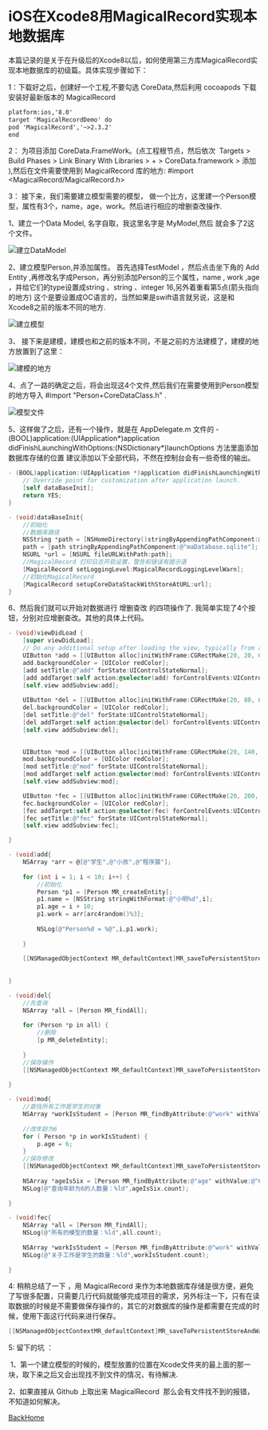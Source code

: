 # iOS在Xcode8用MagicalRecord实现本地数据库

本篇记录的是关于在升级后的Xcode8以后，如何使用第三方库MagicalRecord实现本地数据库的初级篇。具体实现步骤如下：

1：下载好之后，创建好一个工程,不要勾选 CoreData,然后利用 cocoapods 下载安装好最新版本的 MagicalRecord

```markdown
platform:ios,'8.0'
target 'MagicalRecordDemo' do
pod 'MagicalRecord','~>2.3.2'
end
```



2： 为项目添加 CoreData.FrameWork。(点工程根节点，然后依次  Targets > Build Phases > Link Binary With Libraries > + > CoreData.framework > 添加 ),然后在文件需要使用到 MagicalRecord 库的地方: #import <MagicalRecord/MagicalRecord.h> 



3： 接下来，我们需要建立模型需要的模型， 做一个比方，这里建一个Person模型，属性有3个，name，age，work。然后进行相应的增删查改操作.

1、建立一个Data Model, 名字自取，我这里名字是 MyModel,然后 就会多了2这个文件。

![建立DataModel](mdSource/image/MagicalRecord/建立DataModel.png)

2、建立模型Person,并添加属性。 首先选择TestModel ，然后点击坐下角的 Add Entity ,再修改名字成Person，再分别添加Person的三个属性，name , work ,age ，并给它们的type设置成string 、string 、integer 16,另外着重看第5点(箭头指向的地方) 这个是要设置成OC语言的，当然如果是swift语言就另说，这是和Xcode8之前的版本不同的地方.

![建立模型](mdSource/image/MagicalRecord/建立模型.png)

3、 接下来是建模，建模也和之前的版本不同，不是之前的方法建模了，建模的地方放置到了这里：

![建模的地方](mdSource/image/MagicalRecord/建模的地方.png)

4、点了一路的确定之后，将会出现这4个文件,然后我们在需要使用到Person模型的地方导入 #import "Person+CoreDataClass.h" .

![模型文件](mdSource/image/MagicalRecord/模型文件.png)

5、这样做了之后，还有一个操作，就是在 AppDelegate.m 文件的 - (BOOL)application:(UIApplication*)application didFinishLaunchingWithOptions:(NSDictionary*)launchOptions 方法里面添加数据库存储的位置 建议添加以下全部代码，不然在控制台会有一些奇怪的输出。

```objective-c
- (BOOL)application:(UIApplication *)application didFinishLaunchingWithOptions:(NSDictionary *)launchOptions {
    // Override point for customization after application launch.
    [self dataBaseInit];
    return YES;
}

- (void)dataBaseInit{
    //初始化
    //数据库路径
    NSString *path = [NSHomeDirectory()stringByAppendingPathComponent:@"Documents"];
    path = [path stringByAppendingPathComponent:@"maDatabase.sqlite"];
    NSURL *url = [NSURL fileURLWithPath:path];
    //MagicalRecord 打印日志开启设置，警告和错误有提示语
    [MagicalRecord setLoggingLevel:MagicalRecordLoggingLevelWarn];
    //初始化MagicalRecord
    [MagicalRecord setupCoreDataStackWithStoreAtURL:url];
}
```

6、然后我们就可以开始对数据进行 增删查改 的四项操作了. 我简单实现了4个按钮，分别对应增删查改。其他的具体上代码。

```objective-c
- (void)viewDidLoad {
    [super viewDidLoad];
    // Do any additional setup after loading the view, typically from a nib.
    UIButton *add = [[UIButton alloc]initWithFrame:CGRectMake(20, 20, 60, 30)];
    add.backgroundColor = [UIColor redColor];
    [add setTitle:@"add" forState:UIControlStateNormal];
    [add addTarget:self action:@selector(add) forControlEvents:UIControlEventTouchUpInside];
    [self.view addSubview:add];
    
    UIButton *del = [[UIButton alloc]initWithFrame:CGRectMake(20, 80, 60, 30)];
    del.backgroundColor = [UIColor redColor];
    [del setTitle:@"del" forState:UIControlStateNormal];
    [del addTarget:self action:@selector(del) forControlEvents:UIControlEventTouchUpInside];
    [self.view addSubview:del];

    
    UIButton *mod = [[UIButton alloc]initWithFrame:CGRectMake(20, 140, 60, 30)];
    mod.backgroundColor = [UIColor redColor];
    [mod setTitle:@"mod" forState:UIControlStateNormal];
    [mod addTarget:self action:@selector(mod) forControlEvents:UIControlEventTouchUpInside];
    [self.view addSubview:mod];

    UIButton *fec = [[UIButton alloc]initWithFrame:CGRectMake(20, 200, 60, 30)];
    fec.backgroundColor = [UIColor redColor];
    [fec addTarget:self action:@selector(fec) forControlEvents:UIControlEventTouchUpInside];
    [fec setTitle:@"fec" forState:UIControlStateNormal];
    [self.view addSubview:fec];

}

- (void)add{
    NSArray *arr = @[@"学生",@"小孩",@"程序猿"];
    
    for (int i = 1; i < 10; i++) {
        //初始化
        Person *p1 = [Person MR_createEntity];
        p1.name = [NSString stringWithFormat:@"小明%d",i];
        p1.age = i + 10;
        p1.work = arr[arc4random()%3];
        
        NSLog(@"Person%d = %@",i,p1.work);
        
    }
    
    [[NSManagedObjectContext MR_defaultContext]MR_saveToPersistentStoreAndWait];
    
    
}

- (void)del{
    //先查询
    NSArray *all = [Person MR_findAll];
    
    for (Person *p in all) {
        //删除
        [p MR_deleteEntity];
        
    }
    //保存操作
    [[NSManagedObjectContext MR_defaultContext]MR_saveToPersistentStoreAndWait];
    
}

- (void)mod{
    //查找所有工作是学生的对象
    NSArray *workIsStudent = [Person MR_findByAttribute:@"work" withValue:@"学生"];
    
    //改年龄为6
    for ( Person *p in workIsStudent) {
        p.age = 6;
    }
    //保存修改
    [[NSManagedObjectContext MR_defaultContext]MR_saveToPersistentStoreAndWait];
    
    NSArray *ageIsSix = [Person MR_findByAttribute:@"age" withValue:@"6"];
    NSLog(@"查询年龄为6的人数量：%ld",ageIsSix.count);
    
}

- (void)fec{
    NSArray *all = [Person MR_findAll];
    NSLog(@"所有的模型的数量：%ld",all.count);
    
    NSArray *workIsStudent = [Person MR_findByAttribute:@"work" withValue:@"学生"];
    NSLog(@"关于工作是学生的数量：%ld",workIsStudent.count);
    
}
```



4: 稍稍总结了一下 ，用 MagicalRecord 来作为本地数据库存储是很方便，避免了写很多配置，只需要几行代码就能够完成项目的需求，另外标注一下，只有在读取数据的时候是不需要做保存操作的，其它的对数据库的操作是都需要在完成的时候，使用下面这行代码来进行保存。

```objective-c
[[NSManagedObjectContextMR_defaultContext]MR_saveToPersistentStoreAndWait]; 
```



5: 留下的坑 ：

 1、第一个建立模型的时候的，模型放置的位置在Xcode文件夹的最上面的那一块，取下来之后又会出现找不到文件的情况，有待解决.

2、如果直接从 Github 上取出来 MagicalRecord  那么会有文件找不到的报错，不知道如何解决。



[BackHome](http://ablexie.github.io/)








